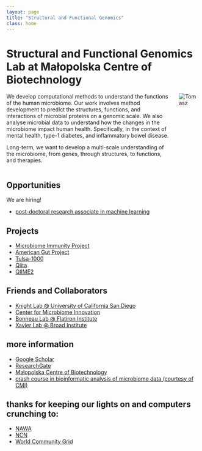 ```yaml
---
layout: page
title: "Structural and Functional Genomics"
class: home
---
```


# Structural and Functional Genomics Lab at Małopolska Centre of Biotechnology

<div class="columns" markdown="1">

<div class="intro" markdown="1">
We develop computational methods to understand the functions of the human microbiome.
Our work involves method development to predict the structures, functions, and interactions of microbial proteins on a genomic scale. We also analyse microbial data to understand how the changes in the microbiome impact human health. Specifically, in the context of mental health, type-1 diabetes, and inflammatory bowel disease.

Long-term, we want to develop a multi-scale understanding of the microbiome, from genes, through structures, to functions, and therapies.
</div>

<div class="me" markdown="1">
<img src="{{ '/images/tomasz_photo.jpg' | absolute_url }}" alt="Tomasz">
</div>

</div>

## Opportunities

We are hiring!  
* [post-doctoral research associate in machine learning](/associate_sonata)  


## Projects

- [Microbiome Immunity Project](https://www.worldcommunitygrid.org/research/mip1/overview.do)
- [American Gut Project](http://americangut.org)
- [Tulsa-1000](http://www.laureateinstitute.org/current-events/tulsa-1000-longitudinal-study)
- [Qiita](https://qiita.ucsd.edu)
- [QIIME2](https://qiime2.org)

## Friends and Collaborators

- [Knight Lab @ University of California San Diego](https://knightlab.ucsd.edu)
- [Center for Microbiome Innovation](http://cmi.ucsd.edu)
- [Bonneau Lab @ Flatiron Institute](https://www.simonsfoundation.org/team/richard-bonneau/)
- [Xavier Lab @ Broad Institute](https://www.broadinstitute.org/xavier-lab)

## more information

- [Google Scholar](https://scholar.google.pl/citations?user=1Mi0KMMAAAAJ&hl=en)
- [ResearchGate](https://www.researchgate.net/profile/Tomasz_Kosciolek)
- [Małopolska Centre of Biotechnology](https://mcb.uj.edu.pl/en_GB/)
- [crash course in bioinformatic analysis of microbiome data (courtesy of CMI)](http://bit.ly/CMI-BioInfoGuide)

## thanks for keeping our lights on and computers crunching to:

- [NAWA](https://nawa.gov.pl/en/)
- [NCN](https://www.ncn.gov.pl/?language=en)
- [World Community Grid](https://www.worldcommunitygrid.org)